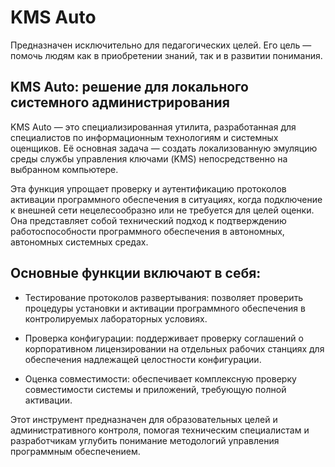 # KMS Auto
Предназначен исключительно для педагогических целей. Его цель — помочь людям как в приобретении знаний, так и в развитии понимания.

## KMS Auto: решение для локального системного администрирования

KMS Auto — это специализированная утилита, разработанная для специалистов по информационным технологиям и системных оценщиков. Её основная задача — создать локализованную эмуляцию среды службы управления ключами (KMS) непосредственно на выбранном компьютере.

Эта функция упрощает проверку и аутентификацию протоколов активации программного обеспечения в ситуациях, когда подключение к внешней сети нецелесообразно или не требуется для целей оценки. Она представляет собой технический подход к подтверждению работоспособности программного обеспечения в автономных, автономных системных средах.

## Основные функции включают в себя:

- Тестирование протоколов развертывания: позволяет проверить процедуры установки и активации программного обеспечения в контролируемых лабораторных условиях.

- Проверка конфигурации: поддерживает проверку соглашений о корпоративном лицензировании на отдельных рабочих станциях для обеспечения надлежащей целостности конфигурации.

- Оценка совместимости: обеспечивает комплексную проверку совместимости системы и приложений, требующую полной активации. 

Этот инструмент предназначен для образовательных целей и административного контроля, помогая техническим специалистам и разработчикам углубить понимание методологий управления программным обеспечением.
